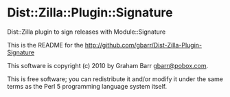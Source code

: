 # Dist::Zilla::Plugin::Signature

Dist::Zilla plugin to sign releases with Module::Signature

This is the README for the http://github.com/gbarr/Dist-Zilla-Plugin-Signature

This software is copyright (c) 2010 by Graham Barr <gbarr@pobox.com>.

This is free software; you can redistribute it and/or modify it under
the same terms as the Perl 5 programming language system itself.
